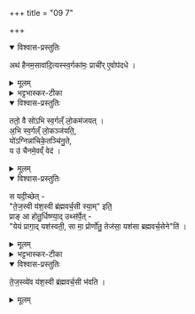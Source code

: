 +++
title = "09 7"

+++
<details open><summary>विश्वास-प्रस्तुतिः</summary>

अथ॑ हैनम॒सावा॑दि॒त्यस्स्व॒र्गका॑मः॒  प्राची॑र् ए॒वोप॑दधे ।
</details>

<details><summary>मूलम्</summary>

अथ॑ हैनम॒सावा॑दि॒त्यस्स्व॒र्गका॑मः । प्राची॑रे॒वोप॑दधे ।
</details>
 
<details><summary>भट्टभास्कर-टीका</summary>

7 अथ हेति ॥ प्राचीः पश्चिमस्वयम्-आतृण्णाम् आरभ्य आहवनीयाद् उत्सर्पेद् इति केचित् । 
</details>


<details open><summary>विश्वास-प्रस्तुतिः</summary>

ततो॒ वै सो॑ऽभि स्व॒र्गल्ँ लो॒कम॑जयत् ।  
अ॒भि स्व॒र्गल्ँ लो॒कञ्ज॑यति॒,  
यो॑ऽग्निन्ना॑चिके॒तञ्चि॑नु॒ते,   
य उ॑ चैनमे॒वव्ँ वेद॑ । 
</details>

<details><summary>मूलम्</summary>

ततो॒ वै सो॑ऽभि स्व॒र्गल्ँ लो॒कम॑जयत् ।  
अ॒भि स्व॒र्गल्ँ लो॒कञ्ज॑यति ।  
यो॑ऽग्निन्ना॑चिके॒तञ्चि॑नु॒ते ।   
य उ॑ चैनमे॒वव्ँ वेद॑ ।
</details>

<details open><summary>विश्वास-प्रस्तुतिः</summary>

स यदी॒च्छेत् -  
"ते॒ज॒स्वी य॑श॒स्वी ब्र॑ह्मवर्च॒सी स्या॒म्" इति॒  
प्राङ् आ होतु॒र्धिष्ण्या॒द् उथ्स॑र्पे॒त् -  
"येयं प्रागा॒द् यश॑स्वती॒, सा मा॒ प्रोर्णो॑तु॒ तेज॑सा॒ यश॑सा ब्रह्मवर्च॒सेने"ति॑ ।
</details>

<details><summary>मूलम्</summary>

स यदी॒च्छेत् ॥  
ते॒ज॒स्वी य॑श॒स्वी ब्र॑ह्मवर्च॒सी स्या॒मिति॑ ।  
प्राङा होतु॒र्धिष्ण्या॒दुथ्स॑र्पेत् ।  
येयं प्रागा॒द्यश॑स्वती । सा मा॒ प्रोर्णो॑तु । तेज॑सा॒ यश॑सा ब्रह्मवर्च॒सेनेति॑ ।
</details>

<details><summary>भट्टभास्कर-टीका</summary>

मन्त्रार्थस्तु - **येयं** वेदिः **प्रागात्** प्राची एति गच्छति । छान्दसो लुङ् ।  
**यशस्वती** अन्नवती हविषामाधारत्वात् ।  
**सा** तादृशीं हविर्भिर् आसादितैश् छादिता  
माम् अपि तेजःप्रभृतिभिः **प्रोर्णोतु** प्रच्छादयत्विति ॥
</details>

<details open><summary>विश्वास-प्रस्तुतिः</summary>

ते॒ज॒स्व्ये॑व य॑श॒स्वी ब्र॑ह्मवर्च॒सी भ॑वति ।
</details>

<details><summary>मूलम्</summary>

ते॒ज॒स्व्ये॑व य॑श॒स्वी ब्र॑ह्मवर्च॒सी भ॑वति ।
</details>
 

